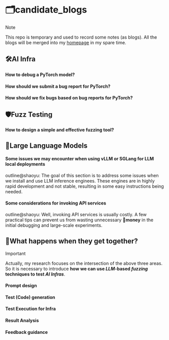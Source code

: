 # 🗂️candidate_blogs
> [!NOTE]
> 
> This repo is temporary and used to record some notes (as blogs). All the blogs will be merged into my [homepage](https://shaoyuyoung.github.io/) in my spare time.

## 🛠️AI Infra
#### How to debug a PyTorch model?

#### How should we submit a bug report for PyTorch?

#### How should we fix bugs based on bug reports for PyTorch?

## 🛡️Fuzz Testing

#### How to design a simple and effective fuzzing tool?


## 🤖Large Language Models

#### Some issues we may encounter when using vLLM or SGLang for LLM local deployments
outline@shaoyu: The goal of this section is to address some issues when we install and use LLM inference enginees. These engines are in highly rapid development and not stable, resulting in some easy instructions being needed.

#### Some considerations for invoking API services
outline@shaoyu: Well, invoking API services is usually costly. A few practical tips can prevent us from wasting unnecessary 🤑**money** in the initial debugging and large-scale experiments.

## 🤔What happens when they get together?
> [!IMPORTANT]
> 
> Actually, my research focuses on the intersection of the above three areas. So it is necessary to introduce **how we can use *LLM*-based *fuzzing* techniques to test *AI Infras***.
>

#### Prompt design
#### Test (Code) generation
#### Test Execution for Infra
#### Result Analysis
#### Feedback guidance
